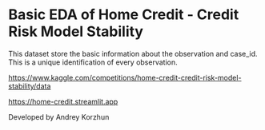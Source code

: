# Basic EDA of Home Credit - Credit Risk Model Stability

This dataset store the basic information about the observation and case_id. This is a unique identification of every observation.

https://www.kaggle.com/competitions/home-credit-credit-risk-model-stability/data

https://home-credit.streamlit.app

Developed by Andrey Korzhun
